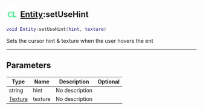 ## <img src="../../.gitbook/assets/client.png" width="32" height="32" /> [Entity](../entity/README.md):setUseHint

```lua
void Entity:setUseHint(hint, texture)
```

Sets the cursor hint & texture when the user hovers the ent<br>

-----------------
## Parameters

| Type   | Name | Description | Optional |
| ------ | ---- | ----------- | -------: |
| string | hint | No description |  |
| [Texture](../texture/README.md) | texture | No description |  |
